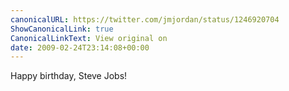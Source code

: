 ```yaml
---
canonicalURL: https://twitter.com/jmjordan/status/1246920704
ShowCanonicalLink: true
CanonicalLinkText: View original on
date: 2009-02-24T23:14:08+00:00
---
```

Happy birthday, Steve Jobs!